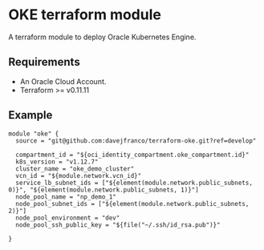 # OKE terraform module

A terraform module to deploy Oracle Kubernetes Engine.

## Requirements

- An Oracle Cloud Account.
- Terraform >= v0.11.11

## Example 

```
module "oke" {
  source = "git@github.com:davejfranco/terraform-oke.git?ref=develop"

  compartment_id = "${oci_identity_compartment.oke_compartment.id}"
  k8s_version = "v1.12.7"
  cluster_name = "oke_demo_cluster"
  vcn_id = "${module.network.vcn_id}"
  service_lb_subnet_ids = ["${element(module.network.public_subnets, 0)}", "${element(module.network.public_subnets, 1)}"]
  node_pool_name = "np_demo_1"
  node_pool_subnet_ids = ["${element(module.network.public_subnets, 2)}"]
  node_pool_environment = "dev"
  node_pool_ssh_public_key = "${file("~/.ssh/id_rsa.pub")}"

}
```